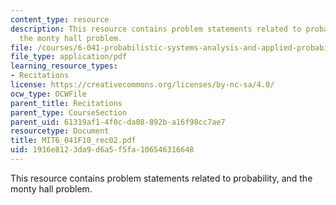 ```yaml
---
content_type: resource
description: This resource contains problem statements related to probability, and
  the monty hall problem.
file: /courses/6-041-probabilistic-systems-analysis-and-applied-probability-fall-2010/1916e8123da9d6a5f5fa106546316648_MIT6_041F10_rec02.pdf
file_type: application/pdf
learning_resource_types:
- Recitations
license: https://creativecommons.org/licenses/by-nc-sa/4.0/
ocw_type: OCWFile
parent_title: Recitations
parent_type: CourseSection
parent_uid: 61319af1-4f0c-da08-892b-a16f98cc7ae7
resourcetype: Document
title: MIT6_041F10_rec02.pdf
uid: 1916e812-3da9-d6a5-f5fa-106546316648
---
```

This resource contains problem statements related to probability, and the monty hall problem.
